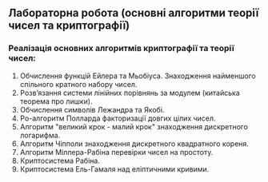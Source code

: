 ## Лабораторна робота (основні алгоритми теорії чисел та криптографії)
### Реалізація основних алгоритмів криптографії та теорії чисел:
1) Обчислення функцій Ейлера та Мьобіуса. Знаходження найменшого спільного кратного набору чисел.
2) Розв’язання системи лінійних порівнянь за модулем (китайська теорема про лишки).
3) Обчислення символів Лежандра та Якобі.
4) Ро-алгоритм Полларда факторизації довгих цілих чисел.
5) Алгоритм "великий крок - малий крок" знаходження дискретного логарифма.
6) Алгоритм Чіпполи знаходження дискретного квадратного кореня.
7) Алгоритм Міллера-Рабіна перевірки чисел на простоту.
8) Криптосистема Рабіна.
9) Криптосистема Ель-Гамаля над еліптичними кривими.
